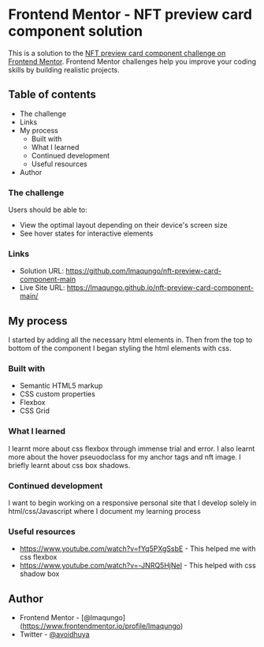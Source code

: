 # Frontend Mentor - NFT preview card component solution

This is a solution to the [NFT preview card component challenge on Frontend Mentor](https://www.frontendmentor.io/challenges/nft-preview-card-component-SbdUL_w0U). Frontend Mentor challenges help you improve your coding skills by building realistic projects.

## Table of contents


  - The challenge
  - Links
- My process
  - Built with
  - What I learned
  - Continued development
  - Useful resources
- Author


### The challenge

Users should be able to:

- View the optimal layout depending on their device's screen size
- See hover states for interactive elements

### Links

- Solution URL: https://github.com/lmaqungo/nft-preview-card-component-main
- Live Site URL: https://lmaqungo.github.io/nft-preview-card-component-main/

## My process

I started by adding all the necessary html elements in. Then from the top to bottom of
the component I began styling the html elements with css.

### Built with

- Semantic HTML5 markup
- CSS custom properties
- Flexbox
- CSS Grid


### What I learned

I learnt more about css flexbox through immense trial and error.
I also learnt more about the hover pseuodoclass for my anchor tags and nft image.
I briefly learnt about css box shadows.

### Continued development

I want to begin working on a responsive personal site that I develop solely in html/css/Javascript
where I document my learning process


### Useful resources

- https://www.youtube.com/watch?v=fYq5PXgSsbE - This helped me with css flexbox
- https://www.youtube.com/watch?v=-JNRQ5HjNeI - This helped with css shadow box


## Author

- Frontend Mentor - [@lmaqungo] (https://www.frontendmentor.io/profile/lmaqungo)
- Twitter - [@avoidhuya](https://twitter.com/avoidhuya)
